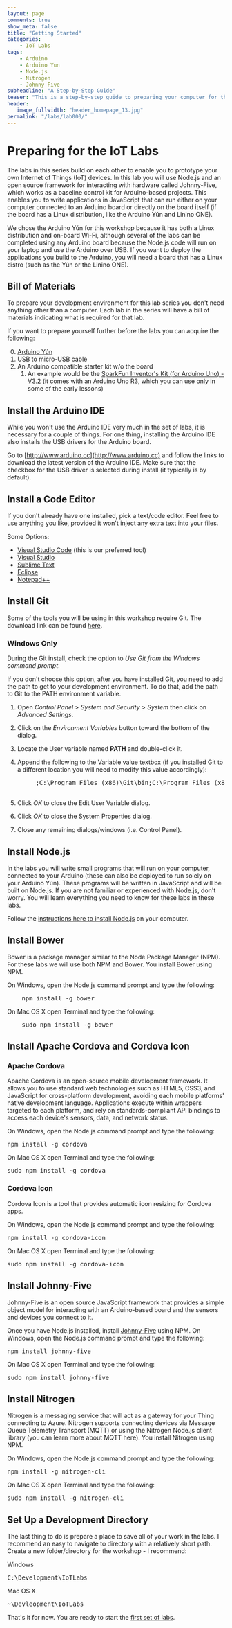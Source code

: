 ```yaml
---
layout: page
comments: true
show_meta: false
title: "Getting Started"
categories:
	- IoT Labs
tags:
	- Arduino
	- Arduino Yun
	- Node.js
	- Nitrogen
	- Johnny Five
subheadline: "A Step-by-Step Guide"
teaser: "This is a step-by-step guide to preparing your computer for the IoT Labs."
header:
   image_fullwidth: "header_homepage_13.jpg"
permalink: "/labs/lab000/"
---
```

# Preparing for the IoT Labs
The labs in this series build on each other to enable you to prototype your own Internet of Things (IoT) devices. 
In this lab you will use Node.js and an open source framework for interacting with hardware called Johnny-Five, 
which works as a baseline control kit for Arduino-based projects. This enables you to write applications in JavaScript 
that can run either on your computer connected to an Arduino board or directly on the board itself (if the board has 
a Linux distribution, like the Arduino Y&uacute;n and Linino ONE).

We chose the Arduino Y&uacute;n for this workshop because it has both a Linux distribution and on-board Wi-Fi, although several 
of the labs can be completed using any Arduino board because the Node.js code will run on your laptop and use the Arduino 
over USB. If you want to deploy the applications you build to the Arduino, you will need a board that has a Linux distro
(such as the Y&uacute;n or the Linino ONE).

## Bill of Materials
To prepare your development environment for this lab series you don't need anything other than a computer. Each lab in the
series will have a bill of materials indicating what is required for that lab.

If you want to prepare yourself further before the labs you can acquire the following:

0. [Arduino Y&uacute;n](http://www.arduino.cc/en/Main/ArduinoBoardYun) 
1. USB to micro-USB cable 
2. An Arduino compatible starter kit w/o the board
	1.	An example would be the [SparkFun Inventor's Kit (for Arduino Uno) - V3.2](http://www.sparkfun.com/products/13154) (it comes with an Arduino Uno R3, which you can use only in some of the early lessons)

## Install the Arduino IDE
While you won't use the Arduino IDE very much in the set of labs, it is necessary for a couple of things. For one thing, installing the Arduino IDE also installs the USB drivers for the Arduino board.

Go to [http://www.arduino.cc](http://www.arduino.cc) and follow the links to download the latest version of the Arduino IDE. Make sure that the checkbox for the USB driver is selected during install (it typically is by default).

## Install a Code Editor
If you don't already have one installed, pick a text/code editor. Feel free to use anything you like, provided it won't inject any extra text into your files.

Some Options:

* [Visual Studio Code](http://code.visualstudio.com/) (this is our preferred tool)
* [Visual Studio](http://www.visualstudio.com/) 
* [Sublime Text](http://www.sublimetext.com/) 
* [Eclipse](http://www.eclipse.org/downloads/) 
* [Notepad++](http://notepad-plus-plus.org/)

## Install Git
Some of the tools you will be using in this workshop require Git. The download link can be found [here](http://git-scm.com/).

### Windows Only
During the Git install, check the option to _Use Git from the Windows command prompt_.

If you don't choose this option, after you have installed Git, you need to add the path to get to your development environment. To do that, add the path to Git to the PATH environment variable.

1. Open _Control Panel_ > _System and Security_ > _System_ then click on _Advanced Settings_.

2. Click on the _Environment Variables_ button toward the bottom of the dialog.

3. Locate the User variable named __PATH__ and double-click it.

4. Append the following to the Variable value textbox (if you installed Git to a different location you will need to modify this value accordingly):
	<pre>
		;C:\Program Files (x86)\Git\bin;C:\Program Files (x86)\Git\cmd
	</pre>

5. Click _OK_ to close the Edit User Variable dialog.

6. Click _OK_ to close the System Properties dialog.

7. Close any remaining dialogs/windows (i.e. Control Panel).

## Install Node.js
In the labs you will write small programs that will run on your computer, connected to your Arduino (these can also be deployed to run solely on your Arduino Y&uacute;n). These programs will be written in JavaScript and will be built on Node.js. If you are not familiar or experienced with Node.js, don't worry. You will learn everything you need to know for these labs in these labs. 

Follow the [instructions here to install Node.js](http://nodejs.org/) on your computer.

## Install Bower
Bower is a package manager similar to the Node Package Manager (NPM). For these labs we will use both NPM and Bower. You install Bower using NPM. 

On Windows, open the Node.js command prompt and type the following:
<pre>
	npm install -g bower
</pre>

On Mac OS X open Terminal and type the following:
<pre>
	sudo npm install -g bower
</pre>

## Install Apache Cordova and Cordova Icon

### Apache Cordova
Apache Cordova is an open-source mobile development framework. It allows you to use standard web technologies such as HTML5, CSS3, and JavaScript for cross-platform development, avoiding each mobile platforms' native development language. Applications execute within wrappers targeted to each platform, and rely on standards-compliant API bindings to access each device's sensors, data, and network status.

On Windows, open the Node.js command prompt and type the following:
<pre>
npm install -g cordova
</pre>

On Mac OS X open Terminal and type the following:
<pre>
sudo npm install -g cordova
</pre>

### Cordova Icon

Cordova Icon is a tool that provides automatic icon resizing for Cordova apps.

On Windows, open the Node.js command prompt and type the following:
<pre>
npm install -g cordova-icon
</pre>

On Mac OS X open Terminal and type the following:
<pre>
sudo npm install -g cordova-icon
</pre>

## Install Johnny-Five
Johnny-Five is an open source JavaScript framework that provides a simple object model for interacting with an Arduino-based board and the sensors and devices you connect to it. 

Once you have Node.js installed, install [Johnny-Five](http://www.npmjs.com/package/johnny-five) using NPM.
On Windows, open the Node.js command prompt and type the following:
<pre>
npm install johnny-five
</pre>

On Mac OS X open Terminal and type the following:
<pre>
sudo npm install johnny-five
</pre>

## Install Nitrogen
Nitrogen is a messaging service that will act as a gateway for your Thing connecting to Azure. Nitrogen supports connecting devices via Message Queue Telemetry Transport (MQTT) or using the Nitrogen Node.js client library (you can learn more about MQTT here). You install Nitrogen using NPM.

On Windows, open the Node.js command prompt and type the following:
<pre>
npm install -g nitrogen-cli
</pre>

On Mac OS X open Terminal and type the following:
<pre>
sudo npm install -g nitrogen-cli
</pre>

## Set Up a Development Directory
The last thing to do is prepare a place to save all of your work in the labs. I recommend an easy to navigate to directory with a relatively short path. Create a new folder/directory for the workshop - I recommend:

Windows
<pre>
C:\Development\IoTLabs
</pre>

Mac OS X
<pre>
~\Devleopment\IoTLabs
</pre>

That's it for now. You are ready to start the [first set of labs](/iotlabs/lab001/).